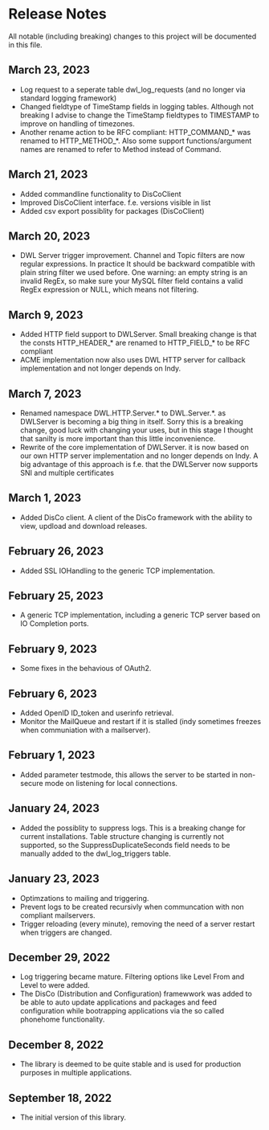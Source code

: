 # Release Notes
All notable (including breaking) changes to this project will be documented in this file.

## March 23, 2023
- Log request to a seperate table dwl_log_requests (and no longer via standard logging framework)
- Changed fieldtype of TimeStamp fields in logging tables. Although not breaking I advise to change the TimeStamp fieldtypes to TIMESTAMP to improve on handling of timezones.
- Another rename action to be RFC compliant: HTTP_COMMAND_* was renamed to HTTP_METHOD_*. Also some support functions/argument names are renamed to refer to Method instead of Command.


## March 21, 2023
-  Added commandline functionality to DisCoClient
-  Improved DisCoClient interface. f.e. versions visible in list
-  Added csv export possiblity for packages (DisCoClient)

## March 20, 2023
- DWL Server trigger improvement. Channel and Topic filters are now regular expressions. In practice It should be backward compatible with plain string filter we used before. One warning: an empty string is an invalid RegEx, so make sure your MySQL filter field contains a valid RegEx expression or NULL, which means not filtering.
  
## March 9, 2023
- Added HTTP field support to DWLServer. Small breaking change is that the consts HTTP_HEADER_* are renamed to HTTP_FIELD_* to be RFC compliant
- ACME implementation now also uses DWL HTTP server for callback implementation and not longer depends on Indy.

## March 7, 2023
- Renamed namespace DWL.HTTP.Server.* to DWL.Server.*. as DWLServer is becoming a big thing in itself. Sorry this is a breaking change, good luck with changing your uses, but in this stage I thought that sanilty is more important than this little inconvenience.
- Rewrite of the core implementation of DWLServer. it is now based on our own HTTP server implementation and no longer depends on Indy. A big advantage of this approach is f.e. that the DWLServer now supports SNI and multiple certificates

## March 1, 2023
- Added DisCo client. A client of the DisCo framework with the ability to view, updload and download releases.

## February 26, 2023
- Added SSL IOHandling to the generic TCP implementation.
  
## February 25, 2023
- A generic TCP implementation, including a generic TCP server based on IO Completion ports.

## February 9, 2023
- Some fixes in the behavious of OAuth2.

## February 6, 2023
- Added OpenID ID_token and userinfo retrieval.
- Monitor the MailQueue and restart if it is stalled (indy sometimes freezes when communiation with a mailserver).

## February 1, 2023
- Added parameter testmode, this allows the server to be started in non-secure mode on listening for local connections.

## January 24, 2023
- Added the possiblity to suppress logs. This is a breaking change for current installations. Table structure changing is currently not supported, so the SuppressDuplicateSeconds field needs to be manually added to the dwl_log_triggers table.

## January 23, 2023
- Optimzations to mailing and triggering.
- Prevent logs to be created recursivly when communcation with non compliant mailservers.
- Trigger reloading (every minute), removing the need of a server restart when triggers are changed.


## December 29, 2022
- Log triggering became mature. Filtering options like Level From and Level to were added.
- The DisCo (Distribution and Configuration) framewwork was added to be able to auto update applications and packages and feed configuration while bootrapping applications via the so called phonehome functionality.

## December 8, 2022
- The library is deemed to be quite stable and is used for production purposes in multiple applications.

## September 18, 2022
- The initial version of this library.